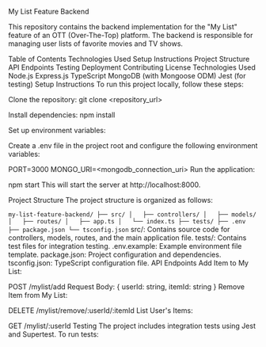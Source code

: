 My List Feature Backend

This repository contains the backend implementation for the "My List" feature of an OTT (Over-The-Top) platform. The backend is responsible for managing user lists of favorite movies and TV shows.

Table of Contents
Technologies Used
Setup Instructions
Project Structure
API Endpoints
Testing
Deployment
Contributing
License
Technologies Used
Node.js
Express.js
TypeScript
MongoDB (with Mongoose ODM)
Jest (for testing)
Setup Instructions
To run this project locally, follow these steps:

Clone the repository:
git clone <repository_url>

Install dependencies:
npm install

Set up environment variables:

Create a .env file in the project root and configure the following environment variables:


PORT=3000
MONGO_URI=<mongodb_connection_uri>
Run the application:


npm start
This will start the server at http://localhost:8000.

Project Structure
The project structure is organized as follows:

`my-list-feature-backend/
├── src/
│   ├── controllers/
│   ├── models/
│   ├── routes/
│   ├── app.ts
│   └── index.ts
├── tests/
├── .env
├── package.json
└── tsconfig.json`
src/: Contains source code for controllers, models, routes, and the main application file.
tests/: Contains test files for integration testing.
.env.example: Example environment file template.
package.json: Project configuration and dependencies.
tsconfig.json: TypeScript configuration file.
API Endpoints
Add Item to My List:

POST /mylist/add
Request Body: { userId: string, itemId: string }
Remove Item from My List:

DELETE /mylist/remove/:userId/:itemId
List User's Items:

GET /mylist/:userId
Testing
The project includes integration tests using Jest and Supertest. To run tests: